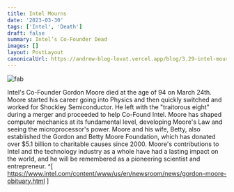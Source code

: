 ```yaml
---
title: Intel Mourns
date: '2023-03-30'
tags: ['Intel', 'Death']
draft: false
summary: Intel’s Co-Founder Dead
images: []
layout: PostLayout
canonicalUrl: https://andrew-blog-lovat.vercel.app/blog/3.29-intel-mourns
---
```


![fab](/static/images/gordon-moore-dead.jpg)

Intel's Co-Founder Gordon Moore died at the age of 94 on March 24th. Moore started his career going into Physics and then quickly switched and worked for Shockley Semiconductor. He left with the "traitorous eight" during a merger and proceeded to help Co-Found Intel. Moore has shaped computer mechanics at its fundamental level, developing Moore's Law and seeing the microprocessor's power. Moore and his wife, Betty, also established the Gordon and Betty Moore Foundation, which has donated over \$5.1 billion to charitable causes since 2000. Moore's contributions to Intel and the technology industry as a whole have had a lasting impact on the world, and he will be remembered as a pioneering scientist and entrepreneur. ^[ https://www.intel.com/content/www/us/en/newsroom/news/gordon-moore-obituary.html ]
